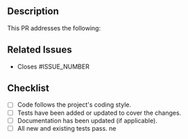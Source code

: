## Description

This PR addresses the following:

## Related Issues

- Closes #ISSUE_NUMBER

## Checklist

- [ ] Code follows the project's coding style.
- [ ] Tests have been added or updated to cover the changes.
- [ ] Documentation has been updated (if applicable).
- [ ] All new and existing tests pass.
      ne
